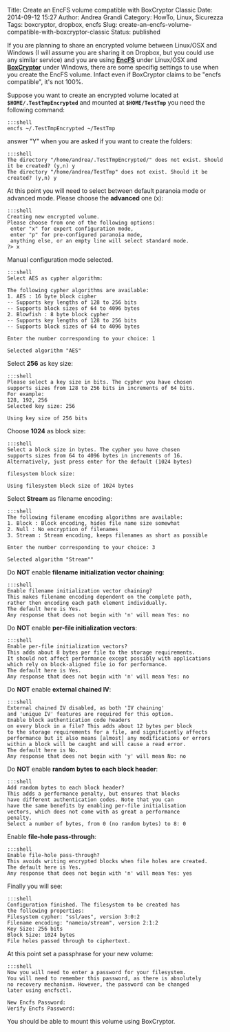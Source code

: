 Title: Create an EncFS volume compatible with BoxCryptor Classic
Date: 2014-09-12 15:27
Author: Andrea Grandi
Category: HowTo, Linux, Sicurezza
Tags: boxcryptor, dropbox, encfs
Slug: create-an-encfs-volume-compatible-with-boxcryptor-classic
Status: published

If you are planning to share an encrypted volume between Linux/OSX and
Windows (I will assume you are sharing it on Dropbox, but you could use
any similar service) and you are using
[**EncFS**](http://www.arg0.net/encfs) under Linux/OSX and
[**BoxCryptor**](https://www.boxcryptor.com) under Windows, there are
some specifig settings to use when you create the EncFS volume. Infact
even if BoxCryptor claims to be "encfs compatible", it's not 100%.

Suppose you want to create an encrypted volume located at
**`$HOME/.TestTmpEncrypted`** and mounted at **`$HOME/TestTmp`** you need
the following command:

    :::shell
    encfs ~/.TestTmpEncrypted ~/TestTmp

answer "Y" when you are asked if you want to create the folders:

    :::shell
    The directory "/home/andrea/.TestTmpEncrypted/" does not exist. Should it be created? (y,n) y
    The directory "/home/andrea/TestTmp" does not exist. Should it be created? (y,n) y

At this point you will need to select between default paranoia mode or
advanced mode. Please choose the **advanced** one (x):

    :::shell
    Creating new encrypted volume.
    Please choose from one of the following options:
     enter "x" for expert configuration mode,
     enter "p" for pre-configured paranoia mode,
     anything else, or an empty line will select standard mode.
    ?> x

Manual configuration mode selected.

    :::shell
    Select AES as cypher algorithm:

    The following cypher algorithms are available:
    1. AES : 16 byte block cipher
    -- Supports key lengths of 128 to 256 bits
    -- Supports block sizes of 64 to 4096 bytes
    2. Blowfish : 8 byte block cypher
    -- Supports key lengths of 128 to 256 bits
    -- Supports block sizes of 64 to 4096 bytes

    Enter the number corresponding to your choice: 1

    Selected algorithm "AES"

Select **256** as key size:

    :::shell
    Please select a key size in bits. The cypher you have chosen
    supports sizes from 128 to 256 bits in increments of 64 bits.
    For example:
    128, 192, 256
    Selected key size: 256

    Using key size of 256 bits

Choose **1024** as block size:

    :::shell
    Select a block size in bytes. The cypher you have chosen
    supports sizes from 64 to 4096 bytes in increments of 16.
    Alternatively, just press enter for the default (1024 bytes)

    filesystem block size:

    Using filesystem block size of 1024 bytes

Select **Stream** as filename encoding:

    :::shell
    The following filename encoding algorithms are available:
    1. Block : Block encoding, hides file name size somewhat
    2. Null : No encryption of filenames
    3. Stream : Stream encoding, keeps filenames as short as possible

    Enter the number corresponding to your choice: 3

    Selected algorithm "Stream""

Do **NOT** enable **filename initialization vector chaining**:

    :::shell
    Enable filename initialization vector chaining?
    This makes filename encoding dependent on the complete path,
    rather then encoding each path element individually.
    The default here is Yes.
    Any response that does not begin with 'n' will mean Yes: no

Do **NOT** enable **per-file initialization vectors**:

    :::shell
    Enable per-file initialization vectors?
    This adds about 8 bytes per file to the storage requirements.
    It should not affect performance except possibly with applications
    which rely on block-aligned file io for performance.
    The default here is Yes.
    Any response that does not begin with 'n' will mean Yes: no

Do **NOT** enable **external chained IV**:

    :::shell
    External chained IV disabled, as both 'IV chaining'
    and 'unique IV' features are required for this option.
    Enable block authentication code headers
    on every block in a file? This adds about 12 bytes per block
    to the storage requirements for a file, and significantly affects
    performance but it also means [almost] any modifications or errors
    within a block will be caught and will cause a read error.
    The default here is No.
    Any response that does not begin with 'y' will mean No: no

Do **NOT** enable **random bytes to each block header**:

    :::shell
    Add random bytes to each block header?
    This adds a performance penalty, but ensures that blocks
    have different authentication codes. Note that you can
    have the same benefits by enabling per-file initialisation
    vectors, which does not come with as great a performance
    penalty.
    Select a number of bytes, from 0 (no random bytes) to 8: 0

Enable **file-hole pass-through**:

    :::shell
    Enable file-hole pass-through?
    This avoids writing encrypted blocks when file holes are created.
    The default here is Yes.
    Any response that does not begin with 'n' will mean Yes: yes

Finally you will see:

    :::shell
    Configuration finished. The filesystem to be created has
    the following properties:
    Filesystem cypher: "ssl/aes", version 3:0:2
    Filename encoding: "nameio/stream", version 2:1:2
    Key Size: 256 bits
    Block Size: 1024 bytes
    File holes passed through to ciphertext.

At this point set a passphrase for your new volume:

    :::shell
    Now you will need to enter a password for your filesystem.
    You will need to remember this password, as there is absolutely
    no recovery mechanism. However, the password can be changed
    later using encfsctl.

    New Encfs Password:
    Verify Encfs Password:

You should be able to mount this volume using BoxCryptor.
